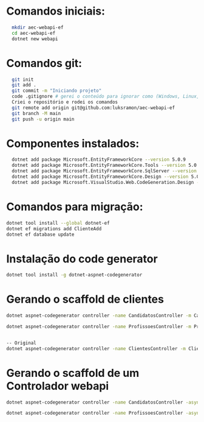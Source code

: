 # Comandos iniciais:
``` bash
  mkdir aec-webapi-ef
  cd aec-webapi-ef
  dotnet new webapi
```

# Comandos git:
``` bash
  git init
  git add .
  git commit -m "Iniciando projeto"
  code .gitignore # gerei o conteúdo para ignorar como (Windows, Linux, Mac, DotnetCore, VisualStudioCore) no link: https://www.toptal.com/developers/gitignore
  Criei o repositório e rodei os comandos
  git remote add origin git@github.com:luksramon/aec-webapi-ef
  git branch -M main
  git push -u origin main
```

# Componentes instalados:
``` bash
  dotnet add package Microsoft.EntityFrameworkCore --version 5.0.9
  dotnet add package Microsoft.EntityFrameworkCore.Tools --version 5.0.9
  dotnet add package Microsoft.EntityFrameworkCore.SqlServer --version 5.0.9
  dotnet add package Microsoft.EntityFrameworkCore.Design --version 5.0.9
  dotnet add package Microsoft.VisualStudio.Web.CodeGeneration.Design --version 5.0.2
```

# Comandos para migração:
``` bash
dotnet tool install --global dotnet-ef
dotnet ef migrations add ClienteAdd
dotnet ef database update
```

# Instalação do code generator
``` bash
dotnet tool install -g dotnet-aspnet-codegenerator
```

# Gerando o scaffold de clientes
``` bash
dotnet aspnet-codegenerator controller -name CandidatosController -m Candidato -dc DbContexto --relativeFolderPath Controllers --useDefaultLayout

dotnet aspnet-codegenerator controller -name ProfissoesController -m Profissao -dc DbContexto --relativeFolderPath Controllers --useDefaultLayout


-- Original
dotnet aspnet-codegenerator controller -name ClientesController -m Cliente -dc DbContexto --relativeFolderPath Controllers --useDefaultLayout
```

# Gerando o scaffold de um Controlador webapi
``` bash
dotnet aspnet-codegenerator controller -name CandidatosController -async -api -m Candidato -dc DbContexto -outDir Controllers

dotnet aspnet-codegenerator controller -name ProfissoesController -async -api -m Profissao -dc DbContexto -outDir Controllers
```